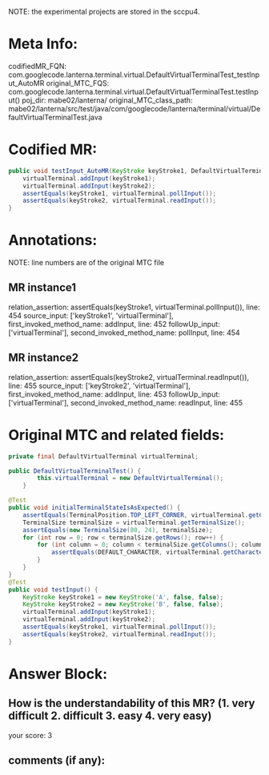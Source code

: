 NOTE: the experimental projects are stored in the sccpu4.

# Meta Info:
codifiedMR_FQN:
com.googlecode.lanterna.terminal.virtual.DefaultVirtualTerminalTest_testInput_AutoMR
original_MTC_FQS:
com.googlecode.lanterna.terminal.virtual.DefaultVirtualTerminalTest.testInput()
poj_dir:
mabe02/lanterna/
original_MTC_class_path:
mabe02/lanterna/src/test/java/com/googlecode/lanterna/terminal/virtual/DefaultVirtualTerminalTest.java

# Codified MR:
```java
public void testInput_AutoMR(KeyStroke keyStroke1, DefaultVirtualTerminal virtualTerminal, KeyStroke keyStroke2) {
    virtualTerminal.addInput(keyStroke1);
    virtualTerminal.addInput(keyStroke2);
    assertEquals(keyStroke1, virtualTerminal.pollInput());
    assertEquals(keyStroke2, virtualTerminal.readInput());
}
```

# Annotations:
NOTE: line numbers are of the original MTC file
## MR instance1
relation_assertion: assertEquals(keyStroke1, virtualTerminal.pollInput()), line: 454 
source_input: ['keyStroke1', 'virtualTerminal'], first_invoked_method_name: addInput, line: 452 
followUp_input: ['virtualTerminal'], second_invoked_method_name: pollInput, line: 454 
## MR instance2
relation_assertion: assertEquals(keyStroke2, virtualTerminal.readInput()), line: 455 
source_input: ['keyStroke2', 'virtualTerminal'], first_invoked_method_name: addInput, line: 453 
followUp_input: ['virtualTerminal'], second_invoked_method_name: readInput, line: 455 


# Original MTC and related fields:
```java
private final DefaultVirtualTerminal virtualTerminal;

public DefaultVirtualTerminalTest() {
        this.virtualTerminal = new DefaultVirtualTerminal();
    }

@Test
public void initialTerminalStateIsAsExpected() {
    assertEquals(TerminalPosition.TOP_LEFT_CORNER, virtualTerminal.getCursorPosition());
    TerminalSize terminalSize = virtualTerminal.getTerminalSize();
    assertEquals(new TerminalSize(80, 24), terminalSize);
    for (int row = 0; row < terminalSize.getRows(); row++) {
        for (int column = 0; column < terminalSize.getColumns(); column++) {
            assertEquals(DEFAULT_CHARACTER, virtualTerminal.getCharacter(column, row));
        }
    }
}
@Test
public void testInput() {
    KeyStroke keyStroke1 = new KeyStroke('A', false, false);
    KeyStroke keyStroke2 = new KeyStroke('B', false, false);
    virtualTerminal.addInput(keyStroke1);
    virtualTerminal.addInput(keyStroke2);
    assertEquals(keyStroke1, virtualTerminal.pollInput());
    assertEquals(keyStroke2, virtualTerminal.readInput());
}

```


# Answer Block: 
## How is the understandability of this MR? (1. very difficult 2. difficult 3. easy 4. very easy)
your score: 3
 
## comments (if any): 
```txt

```
